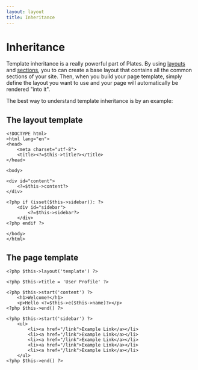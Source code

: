 ```yaml
---
layout: layout
title: Inheritance
---
```


Inheritance
===========

Template inheritance is a really powerful part of Plates. By using [layouts](/layouts) and [sections](/sections), you to can create a base layout that contains all the common sections of your site. Then, when you build your page template, simply define the layout you want to use and your page will automatically be rendered "into it".

The best way to understand template inheritance is by an example:

## The layout template

~~~language-php
<!DOCTYPE html>
<html lang="en">
<head>
    <meta charset="utf-8">
    <title><?=$this->title?></title>
</head>

<body>

<div id="content">
    <?=$this->content?>
</div>

<?php if (isset($this->sidebar)): ?>
    <div id="sidebar">
        <?=$this->sidebar?>
    </div>
<?php endif ?>

</body>
</html>
~~~

## The page template

~~~language-php
<?php $this->layout('template') ?>

<?php $this->title = 'User Profile' ?>

<?php $this->start('content') ?>
    <h1>Welcome!</h1>
    <p>Hello <?=$this->e($this->name)?></p>
<?php $this->end() ?>

<?php $this->start('sidebar') ?>
    <ul>
        <li><a href="/link">Example Link</a></li>
        <li><a href="/link">Example Link</a></li>
        <li><a href="/link">Example Link</a></li>
        <li><a href="/link">Example Link</a></li>
        <li><a href="/link">Example Link</a></li>
    </ul>
<?php $this->end() ?>
~~~